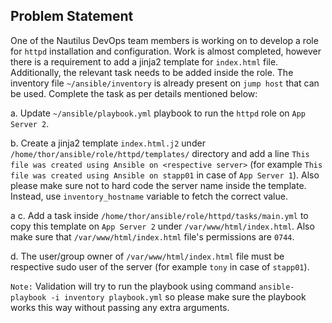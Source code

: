 
## Problem Statement
One of the Nautilus DevOps team members is working on to develop a role for `httpd` installation and configuration. Work is almost completed, however there is a requirement to add a jinja2 template for `index.html` file. Additionally, the relevant task needs to be added inside the role. The inventory file `~/ansible/inventory` is already present on `jump host` that can be used. Complete the task as per details mentioned below:


a. Update `~/ansible/playbook.yml` playbook to run the `httpd` role on `App Server 2`.


b. Create a jinja2 template `index.html.j2` under `/home/thor/ansible/role/httpd/templates/` directory and add a line `This file was created using Ansible on <respective server>` (for example `This file was created using Ansible on stapp01` in case of `App Server 1`). Also please make sure not to hard code the server name inside the template. Instead, use `inventory_hostname` variable to fetch the correct value.

a
c. Add a task inside `/home/thor/ansible/role/httpd/tasks/main.yml` to copy this template on `App Server 2` under `/var/www/html/index.html`. Also make sure that `/var/www/html/index.html` file's permissions are `0744`.


d. The user/group owner of `/var/www/html/index.html` file must be respective sudo user of the server (for example `tony` in case of `stapp01`).


`Note:` Validation will try to run the playbook using command `ansible-playbook -i inventory playbook.yml` so please make sure the playbook works this way without passing any extra arguments.